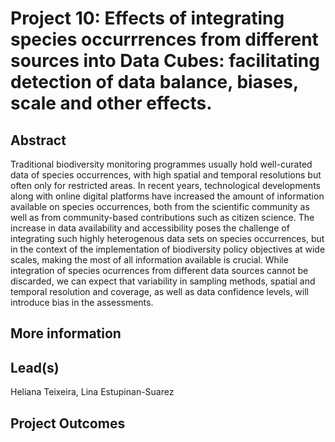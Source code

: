 # Project 10: Effects of integrating species occurrrences from different sources into Data Cubes: facilitating detection of data balance, biases, scale and other effects.

## Abstract

Traditional biodiversity monitoring programmes usually hold well-curated data of species occurrences, with high spatial and temporal resolutions but often only for restricted areas. In recent years, technological developments along with online digital platforms have increased the amount of information available on species occurrences, both from the scientific community as well as from community-based contributions such as citizen science. The increase in data availability and accessibility poses the challenge of integrating such highly heterogenous data sets on species occurrences, but in the context of the implementation of biodiversity policy objectives at wide scales, making the most of all information available is crucial. While integration of species ocurrences from different data sources cannot be discarded, we can expect that variability in sampling methods, spatial and temporal resolution and coverage, as well as data confidence levels, will introduce bias in the assessments.

## More information


## Lead(s)

Heliana Teixeira, Lina Estupinan-Suarez

## Project Outcomes
